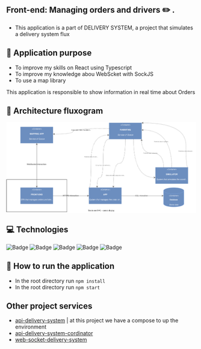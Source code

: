 ## Front-end: Managing orders and drivers :pencil2: .

- This application is a part of DELIVERY SYSTEM, a project that simulates a delivery system flux

## :pushpin: Application purpose
- To improve my skills on React using Typescript 
- To improve my knowledge abou WebScket with SockJS
- To use a map library 

This application is responsible to show information in real time about Orders

## :wrench: Architecture fluxogram
<div style="background: white"> 
    <img src="/public/diagram.svg">
</div>


## :computer: Technologies
![Badge](https://img.shields.io/badge/React--%2361DAFB?style=for-the-badge&logo=React&color=61DAFB)
![Badge](https://img.shields.io/badge/Typescript--%2361DAFB?style=for-the-badge&logo=TypeScript&color=3178C6)
![Badge](https://img.shields.io/badge/CHAKRA_UI--%2361DAFB?style=for-the-badge&logo=CHAKRAUI&color=319795)
![Badge](https://img.shields.io/badge/Leaflet--%2361DAFB?style=for-the-badge&logo=Leaflet&color=199900)
![Badge](https://img.shields.io/badge/Docker--%2361DAFB?style=for-the-badge&logo=Docker&color=2496ED)

##  :rocket: How to run the application
- In the root directory run `npm install`
- In the root directory run `npm start`

## Other project services
- [api-delivery-system](https://github.com/joseMarciano/api-delivery-system) | at this project we have a compose to up the environment 
- [api-delivery-system-cordinator](https://github.com/joseMarciano/api-delivery-system-cordinator)
- [web-socket-delivery-system](https://github.com/joseMarciano/api-delivery-system-web-socket)
